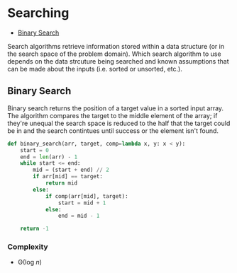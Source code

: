 # Searching

* [Binary Search](#binary_search)

Search algorithms retrieve information stored within a data structure (or in the search space of the problem domain). Which search algorithm to use depends on the data strcuture being searched and known assumptions that can be made about the inputs (i.e. sorted or unsorted, etc.).

## <a name="binary_search"></a> Binary Search

Binary search returns the position of a target value in a sorted input array. The algorithm compares the target to the middle element of the array; if they're unequal the search space is reduced to the half that the target could be in and the search contintues until success or the element isn't found.

```python
def binary_search(arr, target, comp=lambda x, y: x < y):
    start = 0
    end = len(arr) - 1
    while start <= end:
        mid = (start + end) // 2
        if arr[mid] == target:
            return mid
        else:
            if comp(arr[mid], target):
                start = mid + 1
            else:
                end = mid - 1

    return -1
```

### Complexity

* &Theta;(log _n_)
